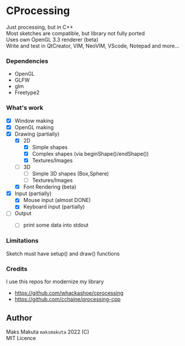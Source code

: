 # CProcessing

Just processing, but in C++   
Most sketches are compatible, but library not fully ported   
Uses own OpenGL 3.3 renderer (beta)  
Write and test in QtCreator, VIM, NeoVIM, VScode, Notepad and more...

### Dependencies

 - OpenGL     
 - GLFW       
 - glm        
 - Freetype2  

### What's work

 - [x] Window making
 - [x] OpenGL making
 - [x] Drawing (partially)
   - [x] 2D
     - [x] Simple shapes 
     - [x] Complex shapes (via beginShape()/endShape()) 
     - [x] Textures/Images
   - [ ] 3D
     - [ ] Simple 3D shapes (Box,Sphere)
     - [ ] Textures/Images
   - [x] Font Rendering (beta)
 - [x] Input  (partially)
   - [x] Mouse input (almost DONE)
   - [x] Keyboard input (partially)
 - [ ] Output
   - [ ] print some data into stdout
   

### Limitations

 Sketch must have setup() and draw() functions 

### Credits

I use this repos for modernize my library

  - https://github.com/whackashoe/cprocessing
  - https://github.com/cchaine/processing-cpp
 
## Author
  
  Maks Makuta ``` maksmakuta ```  2022 (C)     
  MIT Licence   
